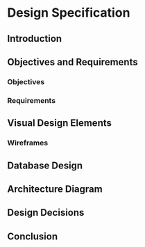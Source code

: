 # Design Specification

## Introduction

## Objectives and Requirements
### Objectives

### Requirements

## Visual Design Elements

### Wireframes

## Database Design

## Architecture Diagram

## Design Decisions

## Conclusion

